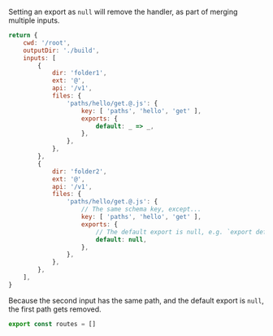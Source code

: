 Setting an export as `null` will remove the handler, as part of merging multiple inputs.

```js #config
return {
	cwd: '/root',
	outputDir: './build',
	inputs: [
		{
			dir: 'folder1',
			ext: '@',
			api: '/v1',
			files: {
				'paths/hello/get.@.js': {
					key: [ 'paths', 'hello', 'get' ],
					exports: {
						default: _ => _,
					},
				},
			},
		},
		{
			dir: 'folder2',
			ext: '@',
			api: '/v1',
			files: {
				'paths/hello/get.@.js': {
					// The same schema key, except...
					key: [ 'paths', 'hello', 'get' ],
					exports: {
						// The default export is null, e.g. `export default null`
						default: null,
					},
				},
			},
		},
	],
}
```

Because the second input has the same path, and the default export is `null`, the first
path gets removed.

```js #expected
export const routes = []

```
